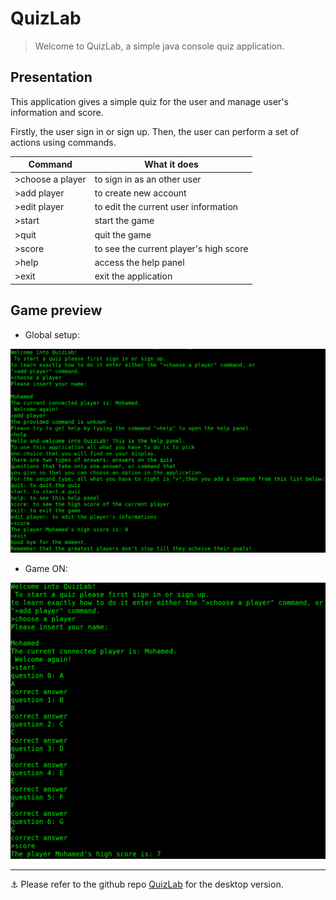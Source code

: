 # QuizLab

> Welcome to QuizLab, a simple java console quiz application.

## Presentation

This application gives a simple quiz for the user and manage user's information and score.

Firstly, the user sign in or sign up. Then, the user can perform a set of actions using commands.

| Command | What it does |
| --- | --- |
| >choose a player | to sign in as an other user |
| >add player | to create new account |
| >edit player | to edit the current user information |
| >start | start the game |
| >quit | quit the game |
| >score | to see the current player's high score |
| >help | access the help panel |
| >exit | exit the application |

## Game preview
* Global setup:
<img src="assets/beforeGameMode.png"/>

* Game ON:
<img src="assets/GameOnMode.png"/>

---

⚓ Please refer to the github repo [QuizLab](https://github.com/abdorah/QuizLabJavaFx) for the desktop version.
